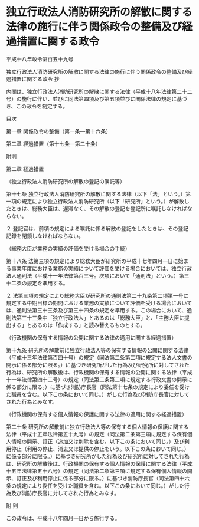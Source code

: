 # 独立行政法人消防研究所の解散に関する法律の施行に伴う関係政令の整備及び経過措置に関する政令

平成十八年政令第百五十九号

独立行政法人消防研究所の解散に関する法律の施行に伴う関係政令の整備及び経過措置に関する政令 抄

内閣は、独立行政法人消防研究所の解散に関する法律（平成十八年法律第二十二号）の施行に伴い、並びに同法第四項及び第五項並びに関係法律の規定に基づき、この政令を制定する。

目次

第一章 関係政令の整備（第一条―第十六条）

第二章 経過措置（第十七条―第二十条）

附則

第二章 経過措置

（独立行政法人消防研究所の解散の登記の嘱託等）

第十七条 独立行政法人消防研究所の解散に関する法律（以下「法」という。）第一項の規定により独立行政法人消防研究所（以下「研究所」という。）が解散したときは、総務大臣は、遅滞なく、その解散の登記を登記所に嘱託しなければならない。

２ 登記官は、前項の規定による嘱託に係る解散の登記をしたときは、その登記記録を閉鎖しなければならない。

（総務大臣が業務の実績の評価を受ける場合の手続）

第十八条 法第三項の規定により総務大臣が研究所の平成十七年四月一日に始まる事業年度における業務の実績について評価を受ける場合においては、独立行政法人通則法（平成十一年法律第百三号。次項において「通則法」という。）第三十二条の規定を準用する。

２ 法第三項の規定により総務大臣が研究所の通則法第二十九条第二項第一号に規定する中期目標の期間における業務の実績について評価を受ける場合においては、通則法第三十三条及び第三十四条の規定を準用する。この場合において、通則法第三十三条中「独立行政法人」とあるのは「総務大臣」と、「主務大臣に提出する」とあるのは「作成する」と読み替えるものとする。

（行政機関の保有する情報の公開に関する法律の適用に関する経過措置）

第十九条 研究所の解散前に独立行政法人等の保有する情報の公開に関する法律（平成十三年法律第百四十号）の規定（同法第二条第二項に規定する法人文書の開示に係る部分に限る。）に基づき研究所がした行為及び研究所に対してされた行為は、研究所の解散後は、行政機関の保有する情報の公開に関する法律（平成十一年法律第四十二号）の規定（同法第二条第二項に規定する行政文書の開示に係る部分に限る。）に基づき消防庁長官（同法第十七条の規定により委任を受けた職員を含む。以下この条において同じ。）がした行為及び消防庁長官に対してされた行為とみなす。

（行政機関の保有する個人情報の保護に関する法律の適用に関する経過措置）

第二十条 研究所の解散前に独立行政法人等の保有する個人情報の保護に関する法律（平成十五年法律第五十九号）の規定（同法第二条第三項に規定する保有個人情報の開示、訂正（追加又は削除を含む。以下この条において同じ。）及び利用停止（利用の停止、消去又は提供の停止をいう。以下この条において同じ。）に係る部分に限る。）に基づき研究所がした行為及び研究所に対してされた行為は、研究所の解散後は、行政機関の保有する個人情報の保護に関する法律（平成十五年法律第五十八号）の規定（同法第二条第三項に規定する保有個人情報の開示、訂正及び利用停止に係る部分に限る。）に基づき消防庁長官（同法第四十六条の規定により委任を受けた職員を含む。以下この条において同じ。）がした行為及び消防庁長官に対してされた行為とみなす。

附 則

この政令は、平成十八年四月一日から施行する。
